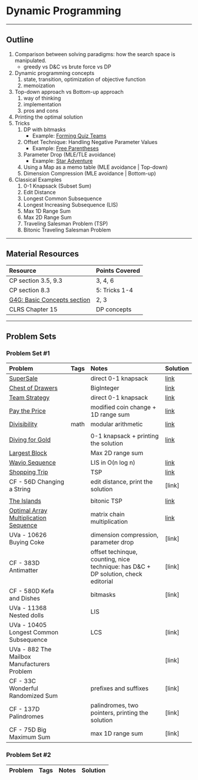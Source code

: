 # Dynamic Programming
---
## Outline
1. Comparison between solving paradigms: how the search space is manipulated.
	- greedy vs D&C vs brute force vs DP
2. Dynamic programming concepts
	1. state, transition, optimization of objective function
	2. memoization
3. Top-down approach vs Bottom-up approach
	1. way of thinking
	2. implementation
	3. pros and cons
4. Printing the optimal solution
5. Tricks
	1. DP with bitmasks
   		- Example: [Forming Quiz Teams](https://uva.onlinejudge.org/index.php?option=onlinejudge&page=show_problem&problem=1852)
	2. Offset Technique: Handling Negative Parameter Values
   		- Example: [Free Parentheses](https://uva.onlinejudge.org/index.php?option=com_onlinejudge&Itemid=8&page=show_problem&problem=3679)
	3. Parameter Drop (MLE/TLE avoidance)
		- Example: [Star Adventure](https://community.topcoder.com/stat?c=problem_statement&pm=2940&rd=5854)
	4. Using a Map as a memo table (MLE avoidance | Top-down)
	5. Dimension Compression (MLE avoidance | Bottom-up)
6. Classical Examples
	1. 0-1 Knapsack (Subset Sum)
	2. Edit Distance
	3. Longest Common Subsequence
	4. Longest Increasing Subsequence (LIS)
	5. Max 1D Range Sum
	6. Max 2D Range Sum
	7. Traveling Salesman Problem (TSP)
	8. Bitonic Traveling Salesman Problem	
---
## Material Resources
| Resource                  | Points Covered                  |
|:------------------------- |:--------------------------------|
|CP section 3.5, 9.3        | 3, 4, 6           |
|CP section 8.3            | 5: Tricks 1-4     |
|[G4G: Basic Concepts section](https://www.geeksforgeeks.org/dynamic-programming/#concepts)            | 2, 3 |
| CLRS Chapter 15 | DP concepts |

---
## Problem Sets
### Problem Set #1

| Problem        | Tags          | Notes  | Solution |
|:------------- |:-------------|:-----|:--------|
|[SuperSale](https://uva.onlinejudge.org/index.php?option=onlinejudge&page=show_problem&problem=1071)|  |direct 0-1 knapsack|[link](https://ideone.com/NfpxhW)|
| [Chest of Drawers](https://uva.onlinejudge.org/index.php?option=com_onlinejudge&Itemid=8&page=show_problem&problem=2415) | | BigInteger | [link](https://github.com/AhmadElsagheer/UVa-Solutions/blob/master/v114/ChestOfDrawers_UVa11420.java) |
|[Team Strategy](https://uva.onlinejudge.org/index.php?option=com_onlinejudge&Itemid=8&page=show_problem&problem=2316)|  | direct 0-1 knapsack|[link](https://github.com/AhmadElsagheer/UVa-Solutions/blob/master/v113/TermStrategy_UVa11341.java)|
|[Pay the Price](https://uva.onlinejudge.org/index.php?option=onlinejudge&page=show_problem&problem=1254)|  | modified coin change + 1D range sum |[link](https://github.com/AhmadElsagheer/UVa-Solutions/blob/master/v103/PayThePrice_UVa10313.java)|
|[Divisibility](https://uva.onlinejudge.org/index.php?option=com_onlinejudge&Itemid=8&page=show_problem&problem=977)| math | modular arithmetic |[link](https://github.com/AhmadElsagheer/UVa-Solutions/blob/master/v100/Divisibility_UVa10036.java)|
| | | |  |
|[Diving for Gold](https://uva.onlinejudge.org/index.php?option=com_onlinejudge&Itemid=8&category=652&page=show_problem&problem=931)|  | 0-1 knapsack + printing the solution |[link](https://github.com/omaryasser/UVA/blob/master/990%20-%20Diving%20for%20Gold.java)|
| [Largest Block](https://uva.onlinejudge.org/index.php?option=com_onlinejudge&Itemid=8&page=show_problem&problem=1608) | | Max 2D range sum |  |
| [Wavio Sequence](https://uva.onlinejudge.org/index.php?option=com_onlinejudge&Itemid=8&page=show_problem&problem=1475) | | LIS in O(n log n) | [link](https://github.com/AhmadElsagheer/UVa-Solutions/blob/master/v105/WavioSequence_UVa10534.java) |
| [Shopping Trip](https://uva.onlinejudge.org/index.php?option=onlinejudge&page=show_problem&problem=2259) | | TSP | [link](https://github.com/AhmadElsagheer/UVa-Solutions/blob/master/v112/ShoppingTrip_UVa11284.java) |
| CF - 56D	Changing a String | | edit distance, print the solution | [link] |
| | | |  |
| [The Islands](https://uva.onlinejudge.org/index.php?option=com_onlinejudge&Itemid=8&page=show_problem&problem=3537) | | bitonic TSP | [link](https://github.com/AhmadElsagheer/UVa-Solutions/blob/master/v010/TheIslands_UVa1096.java) |
| [Optimal Array Multiplication Sequence](https://uva.onlinejudge.org/index.php?option=com_onlinejudge&Itemid=8&page=show_problem&problem=284) | | matrix chain multiplication | [link](https://github.com/AhmadElsagheer/UVa-Solutions/blob/master/v003/OptimalArrayMultiplication_UVa348.java) |
| UVa - 10626	Buying Coke | | dimension compression, parameter drop | [link] |
| CF - 383D	Antimatter | | offset techinque, counting, nice technique: has D&C + DP solution, check editorial | [link] |
| CF - 580D	Kefa and Dishes | | bitmasks | [link] |
| UVa - 11368	Nested dolls | | LIS |  |
| UVa - 10405	Longest Common Subsequence | | LCS | [link] |
| UVa - 882	The Mailbox Manufacturers Problem | | | [link] |
| CF - 33C	Wonderful Randomized Sum | | prefixes and suffixes | [link] |
|CF - 137D	Palindromes  | | palindromes, two pointers, printing the solution | [link] |
| CF - 75D	Big Maximum Sum | | max 1D range sum | [link] |

### Problem Set #2

| Problem        | Tags          | Notes  | Solution |
|:------------- |:-------------|:-----|:--------|

